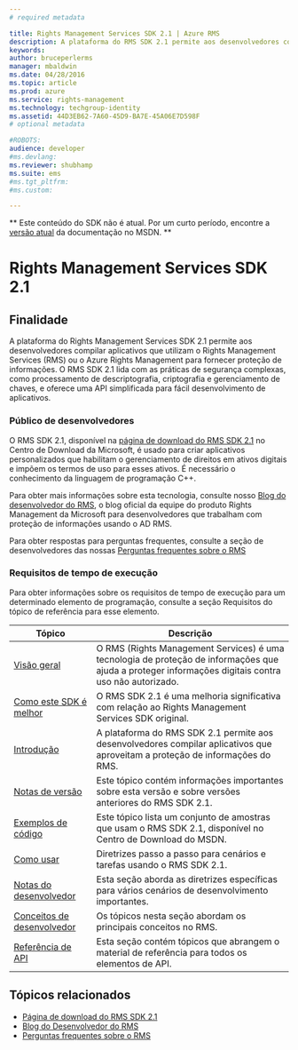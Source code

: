 ```yaml
---
# required metadata

title: Rights Management Services SDK 2.1 | Azure RMS
description: A plataforma do RMS SDK 2.1 permite aos desenvolvedores compilar aplicativos que aproveitam o RMS ou o Azure RMS para fornecer proteção de informações.
keywords:
author: bruceperlerms
manager: mbaldwin
ms.date: 04/28/2016
ms.topic: article
ms.prod: azure
ms.service: rights-management
ms.technology: techgroup-identity
ms.assetid: 44D3EB62-7A60-45D9-BA7E-45A06E7D598F
# optional metadata

#ROBOTS:
audience: developer
#ms.devlang:
ms.reviewer: shubhamp
ms.suite: ems
#ms.tgt_pltfrm:
#ms.custom:

---
```

** Este conteúdo do SDK não é atual. Por um curto período, encontre a [versão atual](https://msdn.microsoft.com/library/windows/desktop/hh535290(v=vs.85).aspx) da documentação no MSDN. **
# Rights Management Services SDK 2.1

## Finalidade

A plataforma do Rights Management Services SDK 2.1 permite aos desenvolvedores compilar aplicativos que utilizam o Rights Management Services (RMS) ou o Azure Rights Management para fornecer proteção de informações. O RMS SDK 2.1 lida com as práticas de segurança complexas, como processamento de descriptografia, criptografia e gerenciamento de chaves, e oferece uma API simplificada para fácil desenvolvimento de aplicativos.

### Público de desenvolvedores

O RMS SDK 2.1, disponível na [página de download do RMS SDK 2.1](http://www.microsoft.com/en-us/download/details.aspx?id=38397) no Centro de Download da Microsoft, é usado para criar aplicativos personalizados que habilitam o gerenciamento de direitos em ativos digitais e impõem os termos de uso para esses ativos. É necessário o conhecimento da linguagem de programação C++.

Para obter mais informações sobre esta tecnologia, consulte nosso [Blog do desenvolvedor do RMS](http://blogs.msdn.com/b/rms/archive/2012/05/31/official-release-of-ad-rms-sdk-2-0-and-ad-rms-client-2-0.aspx), o blog oficial da equipe do produto Rights Management da Microsoft para desenvolvedores que trabalham com proteção de informações usando o AD RMS.

Para obter respostas para perguntas frequentes, consulte a seção de desenvolvedores das nossas [Perguntas frequentes sobre o RMS](http://aka.ms/adrmsfaq )

### Requisitos de tempo de execução

Para obter informações sobre os requisitos de tempo de execução para um determinado elemento de programação, consulte a seção Requisitos do tópico de referência para esse elemento.

|Tópico|Descrição|
|-----|--------|
|[Visão geral](ad-rms-overview.md)|O RMS (Rights Management Services) é uma tecnologia de proteção de informações que ajuda a proteger informações digitais contra uso não autorizado.|
|[Como este SDK é melhor](differences-between-ad-rms-and-ad-rms-2-0.md)|O RMS SDK 2.1 é uma melhoria significativa com relação ao Rights Management Services SDK original.|
|[Introdução](getting-started-with-ad-rms-2-0.md)|A plataforma do RMS SDK 2.1 permite aos desenvolvedores compilar aplicativos que aproveitam a proteção de informações do RMS.|
|[Notas de versão](release-notes-rtm.md)|Este tópico contém informações importantes sobre esta versão e sobre versões anteriores do RMS SDK 2.1.|
|[Exemplos de código](samples.md)|Este tópico lista um conjunto de amostras que usam o RMS SDK 2.1, disponível no Centro de Download do MSDN.|
|[Como usar](how-to-use-msipc.md)|Diretrizes passo a passo para cenários e tarefas usando o RMS SDK 2.1.|
|[Notas do desenvolvedor](developer-notes.md)|Esta seção aborda as diretrizes específicas para vários cenários de desenvolvimento importantes.|
|[Conceitos de desenvolvedor](ad-rms-concepts-nav.md)|Os tópicos nesta seção abordam os principais conceitos no RMS.|
|[Referência de API](/rights-management/sdk/2.1/api/win/constants)|Esta seção contém tópicos que abrangem o material de referência para todos os elementos de API.|

 

## Tópicos relacionados

* [Página de download do RMS SDK 2.1](http://www.microsoft.com/en-us/download/details.aspx?id=38397)
* [Blog do Desenvolvedor do RMS](http://blogs.msdn.com/b/rms/archive/2012/05/31/official-release-of-ad-rms-sdk-2-0-and-ad-rms-client-2-0.aspx)
* [Perguntas frequentes sobre o RMS](http://aka.ms/adrmsfaq )
 

 


<!--HONumber=Jun16_HO1-->


